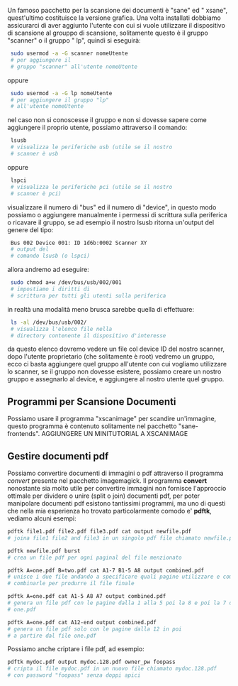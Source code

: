 
Un famoso pacchetto per la scansione dei documenti è "sane" ed "
xsane", quest'ultimo costituisce la versione grafica. Una volta
installati dobbiamo assicurarci di aver aggiunto l'utente con cui
si vuole utilizzare il dispositivo di scansione al grouppo di
scansione, solitamente questo è il gruppo "scanner" o il gruppo "
lp", quindi si eseguirà:

```sh
 sudo usermod -a -G scanner nomeUtente
 # per aggiungere il
 # gruppo "scanner" all'utente nomeUtente
```
oppure

```sh
 sudo usermod -a -G lp nomeUtente
 # per aggiungere il gruppo "lp"
 # all'utente nomeUtente
```
nel caso non si conoscesse il gruppo e non si dovesse sapere come
aggiungere il proprio utente, possiamo attraverso il comando:

```sh
 lsusb
 # visualizza le periferiche usb (utile se il nostro
 # scanner è usb
```
oppure

```sh
 lspci
 # visualizza le periferiche pci (utile se il nostro
 # scanner è pci)
```
visualizzare il numero di "bus" ed il numero di "device", in
questo modo possiamo o aggiungere manualmente i permessi di
scrittura sulla periferica o ricavare il gruppo, se ad esempio il
nostro lsusb ritorna un'output del genere del tipo:

```sh
 Bus 002 Device 001: ID 1d6b:0002 Scanner XY
 # output del
 # comando lsusb (o lspci)
```
allora andremo ad eseguire:

```sh
 sudo chmod a+w /dev/bus/usb/002/001
 # impostiamo i diritti di
 # scrittura per tutti gli utenti sulla periferica
```
in realtà una modalità meno brusca sarebbe quella di effettuare:

```sh
 ls -al /dev/bus/usb/002/
 # visualizza l'elenco file nella
 # directory contenente il dispositivo d'interesse
```
da questo elenco dovremo vedere un file col device ID del nostro
scanner, dopo l'utente proprietario (che solitamente è root)
vedremo un gruppo, ecco ci basta aggiungere quel gruppo
all'utente con cui vogliamo utilizzare lo scanner, se il gruppo
non dovesse esistere, possiamo creare un nostro gruppo e
assegnarlo al device, e aggiungere al nostro utente quel gruppo.


## Programmi per Scansione Documenti

Possiamo usare il programma "xscanimage" per scandire
un'immagine, questo programma è contenuto solitamente nel
pacchetto "sane-frontends". AGGIUNGERE UN MINITUTORIAL A
XSCANIMAGE


## Gestire documenti pdf

Possiamo convertire documenti di immagini o pdf attraverso il programma
*convert* presente nel pacchetto imagemagick.
Il programma **convert** nonostante sia molto utile per convertire immagini non
fornisce l'approccio ottimale per dividere o unire (split o join) documenti pdf,
per poter manipolare documenti pdf esistono tantissimi programmi, ma uno di
questi che nella mia esperienza ho trovato particolarmente comodo e' **pdftk**,
vediamo alcuni esempi:


```sh
pdftk file1.pdf file2.pdf file3.pdf cat output newfile.pdf
# joina file1 file2 and file3 in un singolo pdf file chiamato newfile.pdf
```

```sh
pdftk newfile.pdf burst
# crea un file pdf per ogni paginal del file menzionato
```

```sh
pdftk A=one.pdf B=two.pdf cat A1-7 B1-5 A8 output combined.pdf
# unisce i due file andando a specificare quali pagine utilizzare e come
# combinarle per produrre il file finale
```

```sh
pdftk A=one.pdf cat A1-5 A8 A7 output combined.pdf
# genera un file pdf con le pagine dalla 1 alla 5 poi la 8 e poi la 7 del file
# one.pdf
```

```sh
pdftk A=one.pdf cat A12-end output combined.pdf
# genera un file pdf solo con le pagine dalla 12 in poi
# a partire dal file one.pdf
```

Possiamo anche criptare i file pdf, ad esempio:
```sh
pdftk mydoc.pdf output mydoc.128.pdf owner_pw foopass
# cripta il file mydoc.pdf in un nuovo file chiamato mydoc.128.pdf
# con password "foopass" senza doppi apici
```


